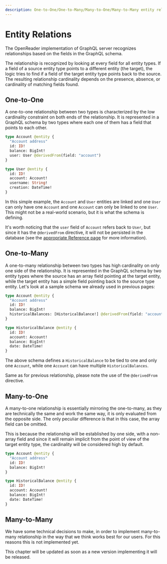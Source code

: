 ```yaml
---
description: One-to-One/One-to-Many/Many-to-One/Many-to-Many entity relations
---
```


# Entity Relations

The OpenReader implementation of GraphQL server recognizes relationships based on the fields in the GraphQL schema.

The relationship is recognized by looking at every field for all entity types. If a field of a source entity type points to a different entity (the target), the logic tries to find if a field of the target entity type points back to the source. The resulting relationship cardinality depends on the presence, absence, or cardinality of matching fields found.

## One-to-One

A one-to-one relationship between two types is characterized by the low cardinality constraint on both ends of the relationship. It is represented in a GraphQL schema by two types where each one of them has a field that points to each other.

```graphql title="schema.graphql"
type Account @entity {
  "Account address"
  id: ID!
  balance: BigInt!
  user: User @derivedFrom(field: "account")
}

type User @entity {
  id: ID!
  account: Account!
  username: String!
  creation: DateTime!
}

```


In this simple example, the `Account` and `User` entities are linked and one `User` can only have one `Account` and one `Account` can only be linked to one `User`. This might not be a real-world scenario, but it is what the schema is defining.

It's worth noticing that the `user` field of `Account` refers back to `User`, but since it has the `@derivedFrom` directive, it will not be persisted in the database (see the [appropriate Reference page](/query-squid/openreader-schema/annotations-directives#derivedfrom) for more information).

## One-to-Many

A one-to-many relationship between two types has high cardinality on only one side of the relationship. It is represented in the GraphQL schema by two entity types where the source has an array field pointing at the target entity, while the target entity has a simple field pointing back to the source type entity. Let's look at a sample schema we already used in previous pages:

```graphql title="schema.graphql"
type Account @entity {
  "Account address"
  id: ID!
  balance: BigInt!
  historicalBalances: [HistoricalBalance!] @derivedFrom(field: "account")
}

type HistoricalBalance @entity {
  id: ID!
  account: Account!
  balance: BigInt!
  date: DateTime!
}

```


The above schema defines a `HistoricalBalance` to be tied to one and only one `Account`, while one `Account` can have multiple `HistoricalBalances`.

Same as for previous relationship, please note the use of the `@derivedFrom` directive.

## Many-to-One

A many-to-one relationship is essentially mirroring the one-to-many, as they are technically the same and work the same way, it is only evaluated from the opposite side. The only peculiar difference is that in this case, the array field can be omitted.

This is because the relationship will be established by one side, with a non-array field and since it will remain implicit from the point of view of the target entity type, the cardinality will be considered high by default.

```graphql title="schema.graphql"
type Account @entity {
  "Account address"
  id: ID!
  balance: BigInt!
}

type HistoricalBalance @entity {
  id: ID!
  account: Account!
  balance: BigInt!
  date: DateTime!
}

```


## Many-to-Many

We have some technical decisions to make, in order to implement many-to-many relationship in the way that we think works best for our users. For this reasons this is not implemented yet.

This chapter will be updated as soon as a new version implementing it will be released.

